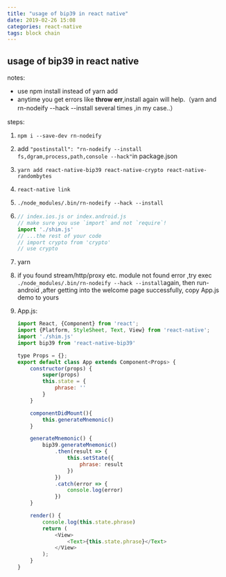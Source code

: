 ```yaml
---
title: "usage of bip39 in react native"
date: 2019-02-26 15:08
categories: react-native
tags: block chain
---
```





## usage of bip39 in react native

notes:

- use npm install instead of yarn add 
- anytime you get errors like **throw err**,install again will help.（yarn and rn-nodeify --hack --install several times ,in my case..）




steps:

1. `npm i --save-dev rn-nodeify`

2. add `"postinstall": "rn-nodeify --install fs,dgram,process,path,console --hack"`in package.json

3. ```yarn add react-native-bip39 react-native-crypto react-native-randombytes ```

4. ```
   react-native link
   ```

5. ```
   ./node_modules/.bin/rn-nodeify --hack --install
   ```

6. ```js
   // index.ios.js or index.android.js
   // make sure you use `import` and not `require`!
   import './shim.js'
   // ...the rest of your code
   // import crypto from 'crypto'
   // use crypto 
   ```

7. yarn

8. if you found stream/http/proxy etc. module not found error ,try exec `./node_modules/.bin/rn-nodeify --hack --install`again, then run-android ,after getting into the welcome page successfully, copy App.js demo to yours

9. App.js:

   ```js
   import React, {Component} from 'react';
   import {Platform, StyleSheet, Text, View} from 'react-native';
   import './shim.js'
   import bip39 from 'react-native-bip39'
   
   type Props = {};
   export default class App extends Component<Props> {
       constructor(props) {
           super(props)
           this.state = {
               phrase: ''
           }
       }
   
       componentDidMount(){
           this.generateMnemonic()
       }
   
       generateMnemonic() {
           bip39.generateMnemonic()
               .then(result => {
                   this.setState({
                       phrase: result
                   })
               })
               .catch(error => {
                   console.log(error)
               })
       }
   
       render() {
           console.log(this.state.phrase)
           return (
               <View>
                   <Text>{this.state.phrase}</Text>
               </View>
           );
       }
   }
   ```
